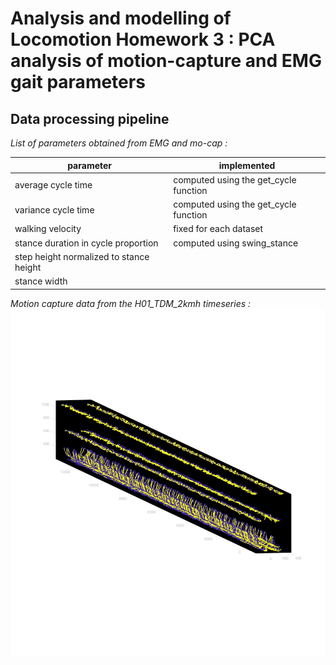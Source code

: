 # Analysis and modelling of Locomotion Homework 3 : PCA analysis of motion-capture and EMG gait parameters

## Data processing pipeline

*List of parameters obtained from EMG and mo-cap :*

| parameter                               | implemented                           |
| --------------------------------------- | ------------------------------------- |
| average cycle time                      | computed using the get_cycle function |
| variance cycle time                     | computed using the get_cycle function |
| walking velocity                        | fixed for each dataset                |
| stance duration in cycle proportion     | computed using swing_stance           |
| step height normalized to stance height |                                       |
| stance width                            |                                       |

*Motion capture data from the H01_TDM_2kmh timeseries :*
![mocap_cloud_test](./figures/mocap_cloud_test.jpg)